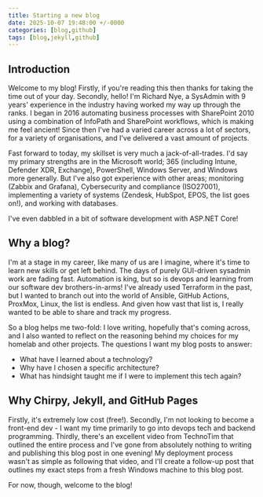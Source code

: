 ```yaml
---
title: Starting a new blog
date: 2025-10-07 19:48:00 +/-0000
categories: [blog,github]
tags: [blog,jekyll,github]
---
```


## Introduction

Welcome to my blog! Firstly, if you're reading this then thanks for taking the time out of your day. Secondly, hello! I'm Richard Nye, a SysAdmin with 9 years' experience in the industry having worked my way up through the ranks. I began in 2016 automating business processes with SharePoint 2010 using a combination of InfoPath and SharePoint workflows, which is making me feel ancient! Since then I've had a varied career across a lot of sectors, for a variety of organisations, and I've delivered a vast amount of projects.

Fast forward to today, my skillset is very much a jack-of-all-trades. I'd say my primary strengths are in the Microsoft world; 365 (including Intune, Defender XDR, Exchange), PowerShell, Windows Server, and Windows more generally. But I've also got experience with other areas; monitoring (Zabbix and Grafana), Cybersecurity and compliance (ISO27001), implementing a variety of systems (Zendesk, HubSpot, EPOS, the list goes on!), and working with databases.

I've even dabbled in a bit of software development with ASP.NET Core! 

## Why a blog?
I'm at a stage in my career, like many of us are I imagine, where it's time to learn new skills or get left behind. The days of purely GUI-driven sysadmin work are fading fast. Automation is king, but so is devops and learning from our software dev brothers-in-arms! I've already used Terraform in the past, but I wanted to branch out into the world of Ansible, GitHub Actions, ProxMox, Linux, the list is endless. And given how vast that list is, I really wanted to be able to share and track my progress. 

So a blog helps me two-fold: I love writing, hopefully that's coming across, and I also wanted to reflect on the reasoning behind my choices for my homelab and other projects. The questions I want my blog posts to answer:
- What have I learned about a technology?
- Why have I chosen a specific architecture?
- What has hindsight taught me if I were to implement this tech again?

## Why Chirpy, Jekyll, and GitHub Pages
Firstly, it's extremely low cost (free!). Secondly, I'm not looking to become a front-end dev - I want my time primarily to go into devops tech and backend programming. Thirdly, there's an excellent video from TechnoTim that outlined the entire process and I've gone from absolutely nothing to writing and publishing this blog post in one evening! My deployment process wasn't as simple as following that video, and I'll create a follow-up post that outlines my exact steps from a fresh Windows machine to this blog post.

For now, though, welcome to the blog! 

